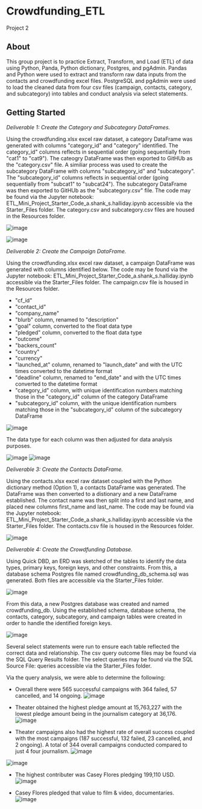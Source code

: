 # Crowdfunding_ETL
Project 2


## About
This group project is to practice Extract, Transform, and Load (ETL) of data using Python, Panda, Python dictionary, Postgres, and pgAdmin. Pandas and Python were used to extract and transform raw data inputs from the contacts and crowdfunding excel files. PostgreSQL and pgAdmin were used to load the cleaned data from four csv files (campaign, contacts, category, and subcategory) into tables and conduct analysis via select statements.    

## Getting Started
_Deliverable 1: Create the Category and Subcategory DataFrames._

Using the crowdfunding.xlsx excel raw dataset, a category DataFrame was generated with columns "category_id" and "category" identified. The category_id" columns reflects in sequential order (going sequentially from "cat1" to "cat9"). The cateogry DataFrame was then exported to GitHUb as the "category.csv" file. A similiar process was used to create the subcategory DataFrame with columns "subcategory_id" and "subcategory". The "subcategory_id" columns reflects in sequential order (going sequentially from "subcat1" to "subcat24"). The subcategory DataFrame was then exported to GitHUb as the "subcategory.csv" file.
The code may be found via the Jupyter notebook: ETL_Mini_Project_Starter_Code_a.shank_s.halliday.ipynb accessible via the Starter_Files folder. The category.csv and subcategory.csv files are housed in the Resources folder. 

![image](https://github.com/amshank1979/Crowdfunding_ETL/assets/133922704/428b6810-35b8-49b8-b912-c560980c4051)

![image](https://github.com/amshank1979/Crowdfunding_ETL/assets/133922704/477d0090-e3ea-471a-a7f4-a9b6f379a8ef)


_Deliverable 2: Create the Campaign DataFrame._

Using the crowdfunding.xlsx excel raw dataset, a campaign DataFrame was generated with columns identified below. The code may be found via the Jupyter notebook: ETL_Mini_Project_Starter_Code_a.shank_s.halliday.ipynb accessible via the Starter_Files folder. The campaign.csv file is housed in the Resources folder.

* "cf_id" 
* "contact_id" 
* "company_name" 
* "blurb" column, renamed to "description"
* "goal" column, converted to the float data type
* "pledged" column, converted to the float data type
* "outcome"
* "backers_count"
* "country"
* "currency"
* "launched_at" column, renamed to "launch_date" and with the UTC times converted to the datetime format
* "deadline" column, renamed to "end_date" and with the UTC times converted to the datetime format
* "category_id" column, with unique identification numbers matching those in the "category_id" column of the category DataFrame
* "subcategory_id" column, with the unique identification numbers matching those in the "subcategory_id" column of the subcategory DataFrame

![image](https://github.com/amshank1979/Crowdfunding_ETL/assets/133922704/d0409a90-a719-4188-b4ed-09a5fd6ec9db)

The data type for each column was then adjusted for data analysis purposes. 

![image](https://github.com/Mepseha/Mars_News/assets/133922704/a8efb8cc-a95b-4bd0-91c4-e84144f9fa1b)
![image](https://github.com/Mepseha/Mars_News/assets/133922704/54fa84b2-6a5d-41e3-a2a6-fcfa31e184d3)

_Deliverable 3: Create the Contacts DataFrame._

Using the contacts.xlsx excel raw dataset coupled with the Python dictionary method (Option 1), a contacts DataFrame was generated. The DataFrame was then converted to a distionary and a new DataFrame established. The contact name was then split into a first and last name, and placed new columns first_name and last_name. The code may be found via the Jupyter notebook: ETL_Mini_Project_Starter_Code_a.shank_s.halliday.ipynb accessible via the Starter_Files folder. The contacts.csv file is housed in the Resources folder.

![image](https://github.com/amshank1979/Crowdfunding_ETL/assets/133922704/cdf68a92-910d-4dc3-a36c-99b7788b1aeb)

_Deliverable 4: Create the Crowdfunding Database._

Using Quick DBD, an ERD was sketched of the tables to identify the data types, primary keys, foreign keys, and other constraints. From this, a database schema Postgres file named crowdfunding_db_schema.sql was generated. Both files are accessible via the Starter_Files folder. 

![image](https://github.com/amshank1979/Crowdfunding_ETL/assets/133922704/880b0b4b-d761-4326-b1f3-c320f69218a0)

From this data, a new Postgres database was created and named crowdfunding_db. Using the established schema, database schema, the contacts, category, subcategory, and campaign tables were created in order to handle the identified foreign keys.

![image](https://github.com/amshank1979/Crowdfunding_ETL/assets/133922704/d9a5ac8b-88fc-4dd1-aff5-d999dde97563)

Several select statements were run to ensure each table reflected the correct data and relationship. The csv query outcome files may be found via the SQL Query Results folder. The select queries may be found via the SQL Source File: queries accessible via the Starter_Files folder.

Via the query analysis, we were able to determine the following:
* Overall there were 565 successful campaigns with 364 failed, 57 cancelled, and 14 ongoing.
 ![image](https://github.com/amshank1979/Crowdfunding_ETL/assets/133922704/49f1619c-c6f8-4265-9d35-182013585079)

* Theater obtained the highest pledge amount at 15,763,227 with the lowest pledge amount being in the journalism category at 36,176.
 ![image](https://github.com/amshank1979/Crowdfunding_ETL/assets/133922704/3d792539-0585-49a4-bc96-6b79a6d91904)

* Theater campaigns also had the highest rate of overall success coupled with the most campaigns (187 successful, 132 failed, 23 cancelled, and 2 ongoing). A total of 344 overall campaigns conducted compared to just 4 four journalism.
 ![image](https://github.com/amshank1979/Crowdfunding_ETL/assets/133922704/2eb4a5f7-3936-44de-b3d6-3d5cb6708f3e)

 ![image](https://github.com/amshank1979/Crowdfunding_ETL/assets/133922704/ed8289b8-8113-44b1-ac70-654b3f255fe3)

* The highest contributer was Casey Flores pledging 199,110 USD. 
 ![image](https://github.com/amshank1979/Crowdfunding_ETL/assets/133922704/5a51937e-90e8-457b-bdda-8529c872c363)

* Casey Flores pledged that value to film & video, documentaries.
 ![image](https://github.com/amshank1979/Crowdfunding_ETL/assets/133922704/c92eeed1-8224-4d84-ab23-b0a052ea8b4b)
